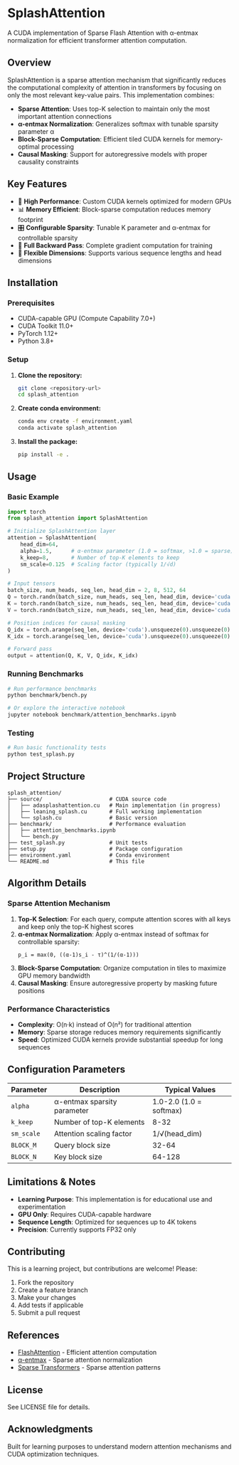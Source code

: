 # SplashAttention

A CUDA implementation of Sparse Flash Attention with α-entmax normalization for efficient transformer attention computation.

## Overview

SplashAttention is a sparse attention mechanism that significantly reduces the computational complexity of attention in transformers by focusing on only the most relevant key-value pairs. This implementation combines:

- **Sparse Attention**: Uses top-K selection to maintain only the most important attention connections
- **α-entmax Normalization**: Generalizes softmax with tunable sparsity parameter α
- **Block-Sparse Computation**: Efficient tiled CUDA kernels for memory-optimal processing
- **Causal Masking**: Support for autoregressive models with proper causality constraints

## Key Features

- 🚀 **High Performance**: Custom CUDA kernels optimized for modern GPUs
- 📊 **Memory Efficient**: Block-sparse computation reduces memory footprint
- 🎛️ **Configurable Sparsity**: Tunable K parameter and α-entmax for controllable sparsity
- 🔄 **Full Backward Pass**: Complete gradient computation for training
- 📏 **Flexible Dimensions**: Supports various sequence lengths and head dimensions

## Installation

### Prerequisites

- CUDA-capable GPU (Compute Capability 7.0+)
- CUDA Toolkit 11.0+
- PyTorch 1.12+
- Python 3.8+

### Setup

1. **Clone the repository:**
   ```bash
   git clone <repository-url>
   cd splash_attention
   ```

2. **Create conda environment:**
   ```bash
   conda env create -f environment.yaml
   conda activate splash_attention
   ```

3. **Install the package:**
   ```bash
   pip install -e .
   ```

## Usage

### Basic Example

```python
import torch
from splash_attention import SplashAttention

# Initialize SplashAttention layer
attention = SplashAttention(
    head_dim=64,
    alpha=1.5,      # α-entmax parameter (1.0 = softmax, >1.0 = sparse)
    k_keep=8,       # Number of top-K elements to keep
    sm_scale=0.125  # Scaling factor (typically 1/√d)
)

# Input tensors
batch_size, num_heads, seq_len, head_dim = 2, 8, 512, 64
Q = torch.randn(batch_size, num_heads, seq_len, head_dim, device='cuda')
K = torch.randn(batch_size, num_heads, seq_len, head_dim, device='cuda')
V = torch.randn(batch_size, num_heads, seq_len, head_dim, device='cuda')

# Position indices for causal masking
Q_idx = torch.arange(seq_len, device='cuda').unsqueeze(0).unsqueeze(0).expand(batch_size, num_heads, -1)
K_idx = torch.arange(seq_len, device='cuda').unsqueeze(0).unsqueeze(0).expand(batch_size, num_heads, -1)

# Forward pass
output = attention(Q, K, V, Q_idx, K_idx)
```

### Running Benchmarks

```bash
# Run performance benchmarks
python benchmark/bench.py

# Or explore the interactive notebook
jupyter notebook benchmark/attention_benchmarks.ipynb
```

### Testing

```bash
# Run basic functionality tests
python test_splash.py
```

## Project Structure

```
splash_attention/
├── source/                     # CUDA source code
│   ├── adasplashattention.cu   # Main implementation (in progress)
│   ├── leaning_splash.cu       # Full working implementation
│   └── splash.cu               # Basic version
├── benchmark/                  # Performance evaluation
│   ├── attention_benchmarks.ipynb
│   └── bench.py
├── test_splash.py              # Unit tests
├── setup.py                    # Package configuration
├── environment.yaml            # Conda environment
└── README.md                   # This file
```

## Algorithm Details

### Sparse Attention Mechanism

1. **Top-K Selection**: For each query, compute attention scores with all keys and keep only the top-K highest scores
2. **α-entmax Normalization**: Apply α-entmax instead of softmax for controllable sparsity:
   ```
   p_i = max(0, ((α-1)s_i - τ)^(1/(α-1)))
   ```
3. **Block-Sparse Computation**: Organize computation in tiles to maximize GPU memory bandwidth
4. **Causal Masking**: Ensure autoregressive property by masking future positions

### Performance Characteristics

- **Complexity**: O(n·k) instead of O(n²) for traditional attention
- **Memory**: Sparse storage reduces memory requirements significantly
- **Speed**: Optimized CUDA kernels provide substantial speedup for long sequences

## Configuration Parameters

| Parameter | Description | Typical Values |
|-----------|-------------|---------------|
| `alpha` | α-entmax sparsity parameter | 1.0-2.0 (1.0 = softmax) |
| `k_keep` | Number of top-K elements | 8-32 |
| `sm_scale` | Attention scaling factor | 1/√(head_dim) |
| `BLOCK_M` | Query block size | 32-64 |
| `BLOCK_N` | Key block size | 64-128 |

## Limitations & Notes

- **Learning Purpose**: This implementation is for educational use and experimentation
- **GPU Only**: Requires CUDA-capable hardware
- **Sequence Length**: Optimized for sequences up to 4K tokens
- **Precision**: Currently supports FP32 only

## Contributing

This is a learning project, but contributions are welcome! Please:

1. Fork the repository
2. Create a feature branch
3. Make your changes
4. Add tests if applicable
5. Submit a pull request

## References

- [FlashAttention](https://arxiv.org/abs/2205.14135) - Efficient attention computation
- [α-entmax](https://arxiv.org/abs/1905.05702) - Sparse attention normalization
- [Sparse Transformers](https://arxiv.org/abs/1904.10509) - Sparse attention patterns

## License

See LICENSE file for details.

## Acknowledgments

Built for learning purposes to understand modern attention mechanisms and CUDA optimization techniques.
